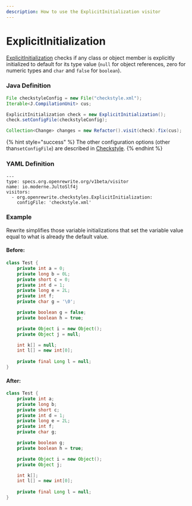 ```yaml
---
description: How to use the ExplicitInitialization visitor
---
```


# ExplicitInitialization

[ExplicitInitialization](https://checkstyle.sourceforge.io/config_coding.html#ExplicitInitialization) checks if any class or object member is explicitly initialized to default for its type value \(`null` for object references, zero for numeric types and `char` and `false` for `boolean`\).

### Java Definition 

```java
File checkstyleConfig = new File("checkstyle.xml");
Iterable<J.CompilationUnit> cus;

ExplicitInitialization check = new ExplicitInitialization();
check.setConfigFile(checkstyleConfig);

Collection<Change> changes = new Refactor().visit(check).fix(cus);
```

{% hint style="success" %}
The other configuration options \(other than`setConfigFile`\) are described in [Checkstyle](./#configuration-options).
{% endhint %}

### YAML Definition

```text
---
type: specs.org.openrewrite.org/v1beta/visitor
name: io.moderne.JultoSlf4j
visitors:
  - org.openrewrite.checkstyles.ExplicitInitialization:
    configFile: 'checkstyle.xml'
```

### Example

Rewrite simplifies those variable initializations that set the variable value equal to what is already the default value.

#### Before:

```java
class Test {
    private int a = 0;
    private long b = 0L;
    private short c = 0;
    private int d = 1;
    private long e = 2L;
    private int f;
    private char g = '\0';

    private boolean g = false;
    private boolean h = true;

    private Object i = new Object();
    private Object j = null;

    int k[] = null;
    int l[] = new int[0];
    
    private final Long l = null;
}
```

#### After:

```java
class Test {
    private int a;
    private long b;
    private short c;
    private int d = 1;
    private long e = 2L;
    private int f;
    private char g;

    private boolean g;
    private boolean h = true;

    private Object i = new Object();
    private Object j;

    int k[];
    int l[] = new int[0];
    
    private final Long l = null;
}
```

